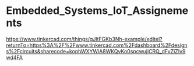 # Embedded_Systems_IoT_Assignements
https://www.tinkercad.com/things/gJltFGKb3Nh-example/editel?returnTo=https%3A%2F%2Fwww.tinkercad.com%2Fdashboard%2Fdesigns%2Fcircuits&sharecode=kophWXYWiA8WKQvKo0spcwujjCRQ_dFvZiZIv9wd4FA
